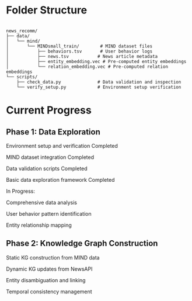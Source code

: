 # Folder Structure
<pre><code>
news_recomm/
├── data/
│   └── mind/
│       └── MINDsmall_train/        # MIND dataset files
│           ├── behaviors.tsv       # User behavior logs
│           ├── news.tsv           # News article metadata
│           ├── entity_embedding.vec # Pre-computed entity embeddings
│           └── relation_embedding.vec # Pre-computed relation embeddings
└── scripts/
    ├── check_data.py              # Data validation and inspection
    └── verify_setup.py            # Environment setup verification
</code></pre>

# Current Progress
## Phase 1: Data Exploration  

Environment setup and verification Completed  

MIND dataset integration Completed  

Data validation scripts Completed  

Basic data exploration framework Completed  


In Progress:  


Comprehensive data analysis  

User behavior pattern identification  

Entity relationship mapping  

## Phase 2: Knowledge Graph Construction  

Static KG construction from MIND data  

Dynamic KG updates from NewsAPI  

Entity disambiguation and linking  

Temporal consistency management  

